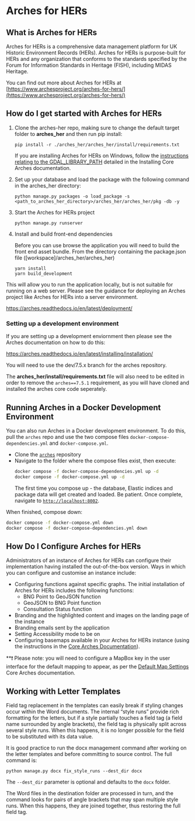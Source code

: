# Arches for HERs

## What is Arches for HERs

Arches for HERs is a comprehensive data management platform for UK Historic Environment Records (HERs). Arches for HERs is purpose-built for HERs and any organization that conforms to the standards specified by the Forum for Information Standards in Heritage (FISH), including MIDAS Heritage.

You can find out more about Arches for HERs at [https://www.archesproject.org/arches-for-hers/](https://www.archesproject.org/arches-for-hers/)


## How do I get started with Arches for HERs


1. Clone the arches-her repo, making sure to change the default target folder to **arches_her** and then run pip install:

   ```
   pip install -r ./arches_her/arches_her/install/requirements.txt
   ```

   If you are installing Arches for HERs on Windows, follow the [instructions relating to the GDAL_LIBRARY_PATH](https://arches.readthedocs.io/en/latest/installing/installation/#common-errors) detailed in the Installing Core Arches documentation.  

1. Set up your database and load the package with the following command in the arches_her directory:

   ```
   python manage.py packages -o load_package -s <path_to_arches_her_directory>/arches_her/arches_her/pkg -db -y
   ```

1. Start the Arches for HERs project

   ```
   python manage.py runserver
   ```

1. Install and build front-end dependencies

   Before you can use browse the application you will need to build the front end asset bundle. From the directory containing the package.json file ([workspace]/arches_her/arches_her)

   ```
   yarn install
   yarn build_development
   ```

This will allow you to run the application locally, but is not suitable for running on a web server. Please see the guidance for deploying an Arches project like Arches for HERs into a server environment.

   https://arches.readthedocs.io/en/latest/deployment/
   

### Setting up a development environment

If you are setting up a development enviornment then please see the Arches documentation on how to do this:

   https://arches.readthedocs.io/en/latest/installing/installation/

You will need to use the dev/7.5.x branch for the arches repository.

The **arches_her/install/requirements.txt** file will also need to be edited in order to remove the `arches==7.5.1` requirement, as you will have cloned and installed the arches core code seperately.



## Running Arches in a Docker Development Environment

You can also run Arches in a Docker development environment. To do this, pull the `arches` repo and use the two compose files `docker-compose-dependencies.yml` and `docker-compose.yml`.

- Clone the [`arches`](https://github.com/archesproject/arches.git) repository
- Navigate to the folder where the compose files exist, then execute:
  ```bash
  docker compose -f docker-compose-dependencies.yml up -d
  docker compose -f docker-compose.yml up -d
  ```
  The first time you compose up - the database, Elastic indices and package data will get created and loaded. Be patient. Once complete, navigate to [`http://localhost:8002`](http://localhost:8002). 

When finished, compose down:
  ```bash
  docker compose -f docker-compose.yml down
  docker compose -f docker-compose-dependencies.yml down
  ```


## How Do I Configure Arches for HERs

Administrators of an instance of Arches for HERs can configure their implementation having installed the out-of-the-box version.  Ways in which you can configure and customise an instance include:

- Configuring functions against specific graphs.  The initial installation of Arches for HERs includes the following functions:
    - BNG Point to GeoJSON function
    - GeoJSON to BNG Point function
    - Consultation Status function
- Branding and the highlighted content and images on the landing page of the instance
- Branding emails sent by the application
- Setting Accessibility mode to be on
- Configuring basemaps available in your Arches for HERs instance (using the instructions in the [Core Arches Documentation](https://arches.readthedocs.io/en/latest/administering/managing-map-layers/#basemaps-and-overlays)).

**❗️ Please note: you will need to configure a MapBox key in the user interface for the default mapping to appear, as per the [Default Map Settings](https://arches.readthedocs.io/en/latest/configuring/arches-system-settings/#default-map-settings) Core Arches documentation.



## Working with Letter Templates

Field tag replacement in the templates can easily break if styling changes occur within the Word documents. The internal &ldquo;style runs&rdquo; provide rich formatting for the letters, but if a style partially touches a field tag (a field name surrounded by angle brackets), the field tag is physically split across several style runs. When this happens, it is no longer possible for the field to be substituted with its data value.

It is good practice to run the docx management command after working on the letter templates and before committing to source control. The full command is:

```
python manage.py docx fix_style_runs --dest_dir docx
```

The `--dest_dir` parameter is optional and defaults to the `docx` folder.

The Word files in the destination folder are processed in turn, and the command looks for pairs of angle brackets that may span multiple style runs. When this happens, they are joined together, thus restoring the full field tag.